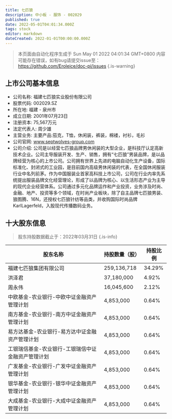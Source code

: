 ```yaml
---
title: 七匹狼
description: 中小板 - 服饰 - 002029
published: true
date: 2022-05-01T04:01:34.000Z
tags: stock
editor: markdown
dateCreated: 2022-01-01T00:00:00.000Z
---
```


> 本页面由自动化程序生成于 Sun May 01 2022 04:01:34 GMT+0800
> 内容可能存在错误，如有bug请提交issue至：https://github.com/Eroleice/doc-pi/issues
{.is-warning}

## 上市公司基本信息
- 公司名称: 福建七匹狼实业股份有限公司
- 股票代码: 002029.SZ
- 所在地: 福建 - 泉州市
- 成立日期: 2001年07月23日
- 注册资本: 75,567万元
- 法定代表人: 周少雄
- 主营业务: 主要产品:茄克，T恤，休闲装，裤装，棉褛，衬衫，毛衫
- 公司官网: www.septwolves-group.com
- 公司介绍: 公司是以经营七匹狼品牌男休闲装的大型企业，是科技厅认定高新技术企业。公司主导服装开发、生产、销售，拥有“七匹狼”男装品牌，是以品牌经营为核心的上市公司。公司拥有世界上先进的电脑自动化生产设备，国际标准化、封闭式的工业园，是目前国内高级男休闲装的代表，在全国休闲服装行业中名列前茅。作为中国服装业首家高科技上市公司，公司在行业内率先系统提出服装品牌文化经营理论，形成了以品牌为核心、以生活形态产业为主导的现代企业经营体系。公司通过多元化品牌运作和产业投资，业务涉及时尚、金融、地产、投资等多个领域，在时尚产业板块，除了自主品牌七匹狼男装、狼图腾、16N，还授权七匹狼针纺等品类，并收购国际时尚品牌KarlLagerfeld，入股现代传播数码业务。


## 十大股东信息
> 股东持股数据截止于：2022年03月31日
{.is-info}

| 股东名称 | 持股数量（股） | 持股比例 |
| --- | --- | --- |
| 福建七匹狼集团有限公司 | 259,136,718 | 34.29% |
| 洪泽君 | 37,180,000 | 4.92% |
| 周永伟 | 16,045,600 | 2.12% |
| 中欧基金-农业银行-中欧中证金融资产管理计划 | 4,853,000 | 0.64% |
| 南方基金-农业银行-南方中证金融资产管理计划 | 4,853,000 | 0.64% |
| 易方达基金-农业银行-易方达中证金融资产管理计划 | 4,853,000 | 0.64% |
| 工银瑞信基金-农业银行-工银瑞信中证金融资产管理计划 | 4,853,000 | 0.64% |
| 广发基金-农业银行-广发中证金融资产管理计划 | 4,853,000 | 0.64% |
| 银华基金-农业银行-银华中证金融资产管理计划 | 4,853,000 | 0.64% |
| 大成基金-农业银行-大成中证金融资产管理计划 | 4,853,000 | 0.64% |




